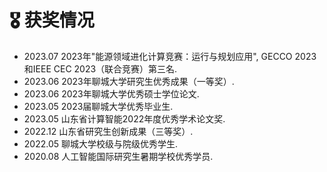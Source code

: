 <h1>🎖️ 获奖情况</h1>
<ul>
    <li>
        2023.07 2023年"能源领域进化计算竞赛：运行与规划应用", GECCO 2023和IEEE CEC 2023（联合竞赛）第三名. 
    </li>
    <li>
        2023.06 2023年聊城大学研究生优秀成果（一等奖）. 
    </li>
    <li>
        2023.06 2023年聊城大学优秀硕士学位论文. 
    </li>
    <li>
        2023.05 2023届聊城大学优秀毕业生. 
    </li>
    <li>
        2023.05 山东省计算智能2022年度优秀学术论文奖. 
    </li>
    <li>
        2022.12 山东省研究生创新成果（三等奖）. 
    </li>
    <li>
        2022.05 聊城大学校级与院级优秀学生.
    </li>
    <li>
        2020.08 人工智能国际研究生暑期学校优秀学员. 
    </li>
</ul>
